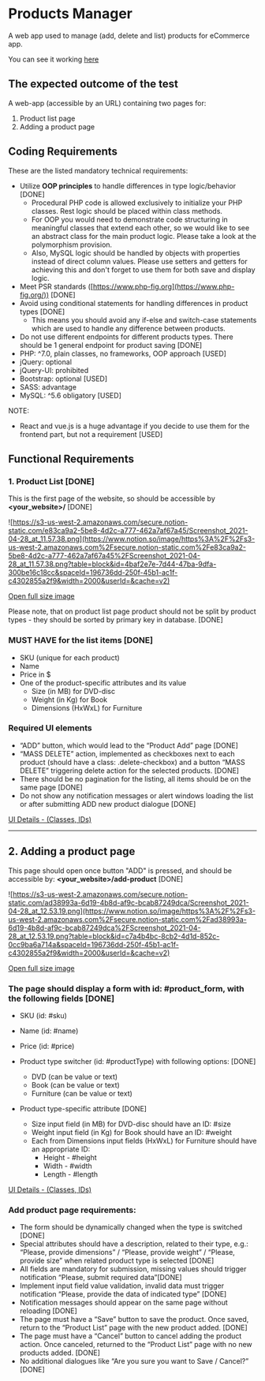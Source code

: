 # Products Manager

A web app used to manage (add, delete and list) products for eCommerce app.

You can see it working [here](https://products-manager-sw.000webhostapp.com/)

## The expected outcome of the test

A web-app (accessible by an URL) containing two pages for:

1. Product list page
2. Adding a product page

## Coding Requirements

These are the listed mandatory technical requirements:

- Utilize **OOP principles** to handle differences in type logic/behavior [DONE]
  - Procedural PHP code is allowed exclusively to initialize your PHP classes. Rest logic should be placed within class methods.
  - For OOP you would need to demonstrate code structuring in meaningful classes that extend each other, so we would like to see an abstract class for the main product logic. Please take a look at the polymorphism provision.
  - Also, MySQL logic should be handled by objects with properties instead of direct column values. Please use setters and getters for achieving this and don't forget to use them for both save and display logic.
- Meet PSR standards ([https://www.php-fig.org](https://www.php-fig.org/)) [DONE]
- Avoid using conditional statements for handling differences in product types [DONE]
  - This means you should avoid any if-else and switch-case statements which are used to handle any difference between products.
- Do not use different endpoints for different products types. There should be 1 general endpoint for product saving [DONE]
- PHP: ^7.0, plain classes, no frameworks, OOP approach [USED]
- jQuery: optional 
- jQuery-UI: prohibited 
- Bootstrap: optional [USED]
- SASS: advantage 
- MySQL: ^5.6 obligatory [USED]

NOTE:

- React and vue.js is a huge advantage if you decide to use them for the frontend part, but not a requirement [USED]

## Functional Requirements

### 1. Product List [DONE]

This is the first page of the website, so should be accessible by **<your_website>/** [DONE]

![https://s3-us-west-2.amazonaws.com/secure.notion-static.com/e83ca9a2-5be8-4d2c-a777-462a7af67a45/Screenshot_2021-04-28_at_11.57.38.png](https://www.notion.so/image/https%3A%2F%2Fs3-us-west-2.amazonaws.com%2Fsecure.notion-static.com%2Fe83ca9a2-5be8-4d2c-a777-462a7af67a45%2FScreenshot_2021-04-28_at_11.57.38.png?table=block&id=4baf2e7e-7d44-47ba-9dfa-300be16c18cc&spaceId=196736dd-250f-45b1-ac1f-c4302855a2f9&width=2000&userId=&cache=v2)

[Open full size image](https://docs.google.com/document/d/1PzYObzyNIMBnzvkg22qTTmEk7H4jSsO4P6Bj9IABa2Y/edit)

Please note, that on product list page product should not be split by product types - they should be sorted by primary key in database. [DONE]

### MUST HAVE for the list items [DONE]

- SKU (unique for each product)
- Name
- Price in $
- One of the product-specific attributes and its value
  - Size (in MB) for DVD-disc
  - Weight (in Kg) for Book
  - Dimensions (HxWxL) for Furniture

### Required UI elements

- “ADD” button, which would lead to the “Product Add” page [DONE]
- “MASS DELETE” action, implemented as checkboxes next to each product (should have a class: .delete-checkbox) and a button “MASS DELETE” triggering delete action for the selected products. [DONE]
- There should be no pagination for the listing, all items should be on the same page [DONE]
- Do not show any notification messages or alert windows loading the list or after submitting ADD new product dialogue [DONE]

[UI Details - (Classes, IDs)](https://www.notion.so/d775ef461f6b4cb99dbd60e2a01cba92)

---

## 2. Adding a product page

This page should open once button "ADD" is pressed, and should be accessible by: **<your_website>/add-product** [DONE]

![https://s3-us-west-2.amazonaws.com/secure.notion-static.com/ad38993a-6d19-4b8d-af9c-bcab87249dca/Screenshot_2021-04-28_at_12.53.19.png](https://www.notion.so/image/https%3A%2F%2Fs3-us-west-2.amazonaws.com%2Fsecure.notion-static.com%2Fad38993a-6d19-4b8d-af9c-bcab87249dca%2FScreenshot_2021-04-28_at_12.53.19.png?table=block&id=c7a4b4bc-8cb2-4d1d-852c-0cc9ba6a714a&spaceId=196736dd-250f-45b1-ac1f-c4302855a2f9&width=2000&userId=&cache=v2)

[Open full size image](https://docs.google.com/document/d/1wu2J2Jp4KAYEVyQ6B7KSGFp_7oeDttH7DwOPLMARfws/edit)

### The page should display a form with id: #product_form, with the following fields [DONE]

- SKU (id: #sku)
- Name (id: #name)
- Price (id: #price)

- Product type switcher (id: #productType) with following options: [DONE]
  - DVD (can be value or text)
  - Book (can be value or text)
  - Furniture (can be value or text)

- Product type-specific attribute [DONE]
  - Size input field (in MB) for DVD-disc should have an ID: #size
  - Weight input field (in Kg) for Book should have an ID: #weight
  - Each from Dimensions input fields (HxWxL) for Furniture should have an appropriate ID:
    - Height - #height
    - Width - #width
    - Length - #length

[UI Details - (Classes, IDs)](https://www.notion.so/b79ea3aa68c3453db4362254ec58e1a0)

### **Add product page requirements:**

- The form should be dynamically changed when the type is switched [DONE]
- Special attributes should have a description, related to their type, e.g.: “Please, provide dimensions” / “Please, provide weight” / “Please, provide size” when related product type is selected [DONE]
- All fields are mandatory for submission, missing values should trigger notification “Please, submit required data”[DONE]
- Implement input field value validation, invalid data must trigger notification “Please, provide the data of indicated type” [DONE]
- Notification messages should appear on the same page without reloading [DONE]
- The page must have a “Save” button to save the product. Once saved, return to the “Product List” page with the new product added. [DONE]
- The page must have a “Cancel” button to cancel adding the product action. Once canceled, returned to the “Product List” page with no new  products added. [DONE]
- No additional dialogues like “Are you sure you want to Save / Cancel?” [DONE]

